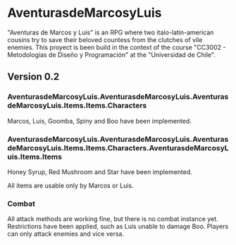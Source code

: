 # AventurasdeMarcosyLuis

"Aventuras de Marcos y Luis" is an RPG where two italo-latin-american cousins try to
save their beloved countess from the clutches of vile enemies. This proyect is been build
in the context of the course "CC3002 - Metodologías de Diseño y Programación" at the
"Universidad de Chile".

## Version 0.2

### AventurasdeMarcosyLuis.AventurasdeMarcosyLuis.AventurasdeMarcosyLuis.Items.Items.Characters
Marcos, Luis, Goomba, Spiny and Boo have been implemented.

### AventurasdeMarcosyLuis.AventurasdeMarcosyLuis.AventurasdeMarcosyLuis.Items.Items.Characters.AventurasdeMarcosyLuis.Items.Items
Honey Syrup, Red Mushroom and Star have been implemented.

All items are usable only by Marcos or Luis.

### Combat

All attack methods are working fine, but there is no combat instance yet. Restrictions 
have been applied, such as Luis unable to damage Boo. Players can only attack enemies
and vice versa.